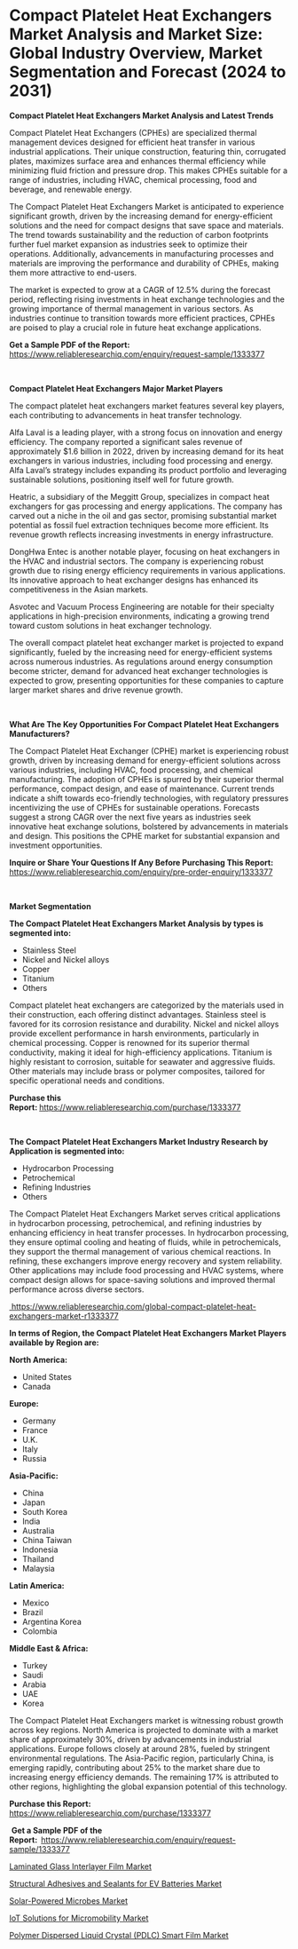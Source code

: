 <p><h1>Compact Platelet Heat Exchangers Market Analysis and Market Size: Global Industry Overview, Market Segmentation and Forecast (2024 to 2031)</h1></p><p><strong>Compact Platelet Heat Exchangers Market Analysis and Latest Trends</strong></p>
<p><p>Compact Platelet Heat Exchangers (CPHEs) are specialized thermal management devices designed for efficient heat transfer in various industrial applications. Their unique construction, featuring thin, corrugated plates, maximizes surface area and enhances thermal efficiency while minimizing fluid friction and pressure drop. This makes CPHEs suitable for a range of industries, including HVAC, chemical processing, food and beverage, and renewable energy.</p><p>The Compact Platelet Heat Exchangers Market is anticipated to experience significant growth, driven by the increasing demand for energy-efficient solutions and the need for compact designs that save space and materials. The trend towards sustainability and the reduction of carbon footprints further fuel market expansion as industries seek to optimize their operations. Additionally, advancements in manufacturing processes and materials are improving the performance and durability of CPHEs, making them more attractive to end-users.</p><p>The market is expected to grow at a CAGR of 12.5% during the forecast period, reflecting rising investments in heat exchange technologies and the growing importance of thermal management in various sectors. As industries continue to transition towards more efficient practices, CPHEs are poised to play a crucial role in future heat exchange applications.</p></p>
<p><strong>Get a Sample PDF of the Report:&nbsp;</strong> <a href="https://www.reliableresearchiq.com/enquiry/request-sample/1333377?utm_campaign=1121&utm_medium=2&utm_source=Github&utm_content=ia&utm_term=12102024&utm_id=compact-platelet-heat-exchangers">https://www.reliableresearchiq.com/enquiry/request-sample/1333377</a></p>
<p>&nbsp;</p>
<p><strong>Compact Platelet Heat Exchangers Major Market Players</strong></p>
<p><p>The compact platelet heat exchangers market features several key players, each contributing to advancements in heat transfer technology. </p><p>Alfa Laval is a leading player, with a strong focus on innovation and energy efficiency. The company reported a significant sales revenue of approximately $1.6 billion in 2022, driven by increasing demand for its heat exchangers in various industries, including food processing and energy. Alfa Laval’s strategy includes expanding its product portfolio and leveraging sustainable solutions, positioning itself well for future growth.</p><p>Heatric, a subsidiary of the Meggitt Group, specializes in compact heat exchangers for gas processing and energy applications. The company has carved out a niche in the oil and gas sector, promising substantial market potential as fossil fuel extraction techniques become more efficient. Its revenue growth reflects increasing investments in energy infrastructure.</p><p>DongHwa Entec is another notable player, focusing on heat exchangers in the HVAC and industrial sectors. The company is experiencing robust growth due to rising energy efficiency requirements in various applications. Its innovative approach to heat exchanger designs has enhanced its competitiveness in the Asian markets.</p><p>Asvotec and Vacuum Process Engineering are notable for their specialty applications in high-precision environments, indicating a growing trend toward custom solutions in heat exchanger technology. </p><p>The overall compact platelet heat exchanger market is projected to expand significantly, fueled by the increasing need for energy-efficient systems across numerous industries. As regulations around energy consumption become stricter, demand for advanced heat exchanger technologies is expected to grow, presenting opportunities for these companies to capture larger market shares and drive revenue growth.</p></p>
<p>&nbsp;</p>
<p><strong>What Are The Key Opportunities For Compact Platelet Heat Exchangers Manufacturers?</strong></p>
<p><p>The Compact Platelet Heat Exchanger (CPHE) market is experiencing robust growth, driven by increasing demand for energy-efficient solutions across various industries, including HVAC, food processing, and chemical manufacturing. The adoption of CPHEs is spurred by their superior thermal performance, compact design, and ease of maintenance. Current trends indicate a shift towards eco-friendly technologies, with regulatory pressures incentivizing the use of CPHEs for sustainable operations. Forecasts suggest a strong CAGR over the next five years as industries seek innovative heat exchange solutions, bolstered by advancements in materials and design. This positions the CPHE market for substantial expansion and investment opportunities.</p></p>
<p><strong>Inquire or Share Your Questions If Any Before Purchasing This Report:</strong> <a href="https://www.reliableresearchiq.com/enquiry/pre-order-enquiry/1333377?utm_campaign=1121&utm_medium=2&utm_source=Github&utm_content=ia&utm_term=12102024&utm_id=compact-platelet-heat-exchangers">https://www.reliableresearchiq.com/enquiry/pre-order-enquiry/1333377</a></p>
<p>&nbsp;</p>
<p><strong>Market Segmentation</strong></p>
<p><strong>The Compact Platelet Heat Exchangers Market Analysis by types is segmented into:</strong></p>
<p><ul><li>Stainless Steel</li><li>Nickel and Nickel alloys</li><li>Copper</li><li>Titanium</li><li>Others</li></ul></p>
<p><p>Compact platelet heat exchangers are categorized by the materials used in their construction, each offering distinct advantages. Stainless steel is favored for its corrosion resistance and durability. Nickel and nickel alloys provide excellent performance in harsh environments, particularly in chemical processing. Copper is renowned for its superior thermal conductivity, making it ideal for high-efficiency applications. Titanium is highly resistant to corrosion, suitable for seawater and aggressive fluids. Other materials may include brass or polymer composites, tailored for specific operational needs and conditions.</p></p>
<p><strong>Purchase this Report:&nbsp;</strong><a href="https://www.reliableresearchiq.com/purchase/1333377?utm_campaign=1121&utm_medium=2&utm_source=Github&utm_content=ia&utm_term=12102024&utm_id=compact-platelet-heat-exchangers">https://www.reliableresearchiq.com/purchase/1333377</a></p>
<p>&nbsp;</p>
<p><strong>The Compact Platelet Heat Exchangers Market Industry Research by Application is segmented into:</strong></p>
<p><ul><li>Hydrocarbon Processing</li><li>Petrochemical</li><li>Refining Industries</li><li>Others</li></ul></p>
<p><p>The Compact Platelet Heat Exchangers Market serves critical applications in hydrocarbon processing, petrochemical, and refining industries by enhancing efficiency in heat transfer processes. In hydrocarbon processing, they ensure optimal cooling and heating of fluids, while in petrochemicals, they support the thermal management of various chemical reactions. In refining, these exchangers improve energy recovery and system reliability. Other applications may include food processing and HVAC systems, where compact design allows for space-saving solutions and improved thermal performance across diverse sectors.</p></p>
<p><a href="https://www.reliableresearchiq.com/global-compact-platelet-heat-exchangers-market-r1333377?utm_campaign=1121&utm_medium=2&utm_source=Github&utm_content=ia&utm_term=12102024&utm_id=compact-platelet-heat-exchangers">&nbsp;https://www.reliableresearchiq.com/global-compact-platelet-heat-exchangers-market-r1333377</a></p>
<p><strong>In terms of Region, the Compact Platelet Heat Exchangers Market Players available by Region are:</strong></p>
<p>
    <p> <strong> North America: </strong>
        <ul>
            <li>United States</li>
            <li>Canada</li>
        </ul>
        </p> 
    <p> <strong> Europe: </strong>
        <ul>
            <li>Germany</li>
            <li>France</li>
            <li>U.K.</li>
            <li>Italy</li>
            <li>Russia</li>
        </ul>
        </p> 
    <p> <strong> Asia-Pacific: </strong>
        <ul>
            <li>China</li>
            <li>Japan</li>
            <li>South Korea</li>
            <li>India</li>
            <li>Australia</li>
            <li>China Taiwan</li>
            <li>Indonesia</li>
            <li>Thailand</li>
            <li>Malaysia</li>
        </ul>
        </p> 
    <p> <strong> Latin America: </strong>
        <ul>
            <li>Mexico</li>
            <li>Brazil</li>
            <li>Argentina Korea</li>
            <li>Colombia</li>
        </ul>
        </p> 
    <p> <strong> Middle East & Africa: </strong>
        <ul>
            <li>Turkey</li>
            <li>Saudi</li>
            <li>Arabia</li>
            <li>UAE</li>
            <li>Korea</li>
        </ul>
    </p>
    </p>
<p><p>The Compact Platelet Heat Exchangers market is witnessing robust growth across key regions. North America is projected to dominate with a market share of approximately 30%, driven by advancements in industrial applications. Europe follows closely at around 28%, fueled by stringent environmental regulations. The Asia-Pacific region, particularly China, is emerging rapidly, contributing about 25% to the market share due to increasing energy efficiency demands. The remaining 17% is attributed to other regions, highlighting the global expansion potential of this technology.</p></p>
<p><strong>Purchase this Report: </strong><a href="https://www.reliableresearchiq.com/purchase/1333377?utm_campaign=1121&utm_medium=2&utm_source=Github&utm_content=ia&utm_term=12102024&utm_id=compact-platelet-heat-exchangers">https://www.reliableresearchiq.com/purchase/1333377</a></p>
<p>&nbsp;<strong>Get a Sample PDF of the Report:&nbsp;&nbsp;</strong><a href="https://www.reliableresearchiq.com/enquiry/request-sample/1333377?utm_campaign=1121&utm_medium=2&utm_source=Github&utm_content=ia&utm_term=12102024&utm_id=compact-platelet-heat-exchangers">https://www.reliableresearchiq.com/enquiry/request-sample/1333377</a></p>
<p><strong></strong></p>
<p><p><a href="https://www.linkedin.com/pulse/investing-laminated-glass-interlayer-film-market-trends-leading-a5vbc?utm_campaign=1121&utm_medium=2&utm_source=Github&utm_content=ia&utm_term=12102024&utm_id=compact-platelet-heat-exchangers">Laminated Glass Interlayer Film Market</a></p><p><a href="https://www.linkedin.com/pulse/surfing-structural-adhesives-sealants-ev-batteries-wave-riding-go1qc?utm_campaign=1121&utm_medium=2&utm_source=Github&utm_content=ia&utm_term=12102024&utm_id=compact-platelet-heat-exchangers">Structural Adhesives and Sealants for EV Batteries Market</a></p><p><a href="https://www.linkedin.com/pulse/global-solar-powered-microbes-industry-analysis-share-v9pdc?utm_campaign=1121&utm_medium=2&utm_source=Github&utm_content=ia&utm_term=12102024&utm_id=compact-platelet-heat-exchangers">Solar-Powered Microbes Market</a></p><p><a href="https://www.linkedin.com/pulse/global-iot-solutions-micromobility-market-sector-types-applications-arcpe?utm_campaign=1121&utm_medium=2&utm_source=Github&utm_content=ia&utm_term=12102024&utm_id=compact-platelet-heat-exchangers">IoT Solutions for Micromobility Market</a></p><p><a href="https://www.linkedin.com/pulse/polymer-dispersed-liquid-crystal-pdlc-smart-film-market-size-xkzoc?utm_campaign=1121&utm_medium=2&utm_source=Github&utm_content=ia&utm_term=12102024&utm_id=compact-platelet-heat-exchangers">Polymer Dispersed Liquid Crystal (PDLC) Smart Film Market</a></p></p>